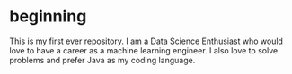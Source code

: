 
# beginning

This is my first ever repository. I am a Data Science Enthusiast who would love to have a career as a machine learning engineer. I also love to solve problems and prefer Java as my coding language.
